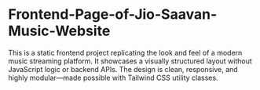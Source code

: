 # Frontend-Page-of-Jio-Saavan-Music-Website
This is a static frontend project replicating the look and feel of a modern music streaming platform. It showcases a visually structured layout without JavaScript logic or backend APIs. The design is clean, responsive, and highly modular—made possible with Tailwind CSS utility classes.
